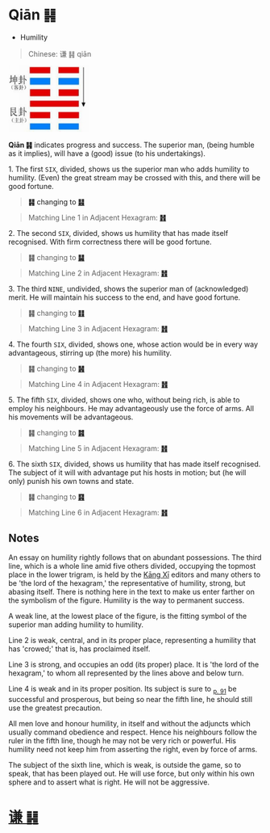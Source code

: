 # Qiān ䷎

* Humility

> Chinese: 谦 ䷎ qiān

<a id="p-89"/>

<img src="shapes/15.10.jpg" width="160" alt="谦">

**Qiān ䷎** indicates progress and success. The superior man, (being humble as it implies), will have a (good) issue (to his undertakings).

1.<a name="15.1"></a> The first `SIX`, divided, shows us the superior man who adds humility to humility. (Even) the great stream may be crossed with this, and there will be good fortune.

<a id="p-90"/>

> **䷎** changing to [**䷣**](e6988ee5a4b7mingyi.md)

> Matching Line 1 in Adjacent Hexagram: [**䷏**](e8b1abyu.md#16.1)

2.<a name="15.2"></a> The second `SIX`, divided, shows us humility that has made itself recognised. With firm correctness there will be good fortune.

> **䷎** changing to [**䷭**](e58d87sheng.md)

> Matching Line 2 in Adjacent Hexagram: [**䷏**](e8b1abyu.md#16.2)

3.<a name="15.3"></a> The third `NINE`, undivided, shows the superior man of (acknowledged) merit. He will maintain his success to the end, and have good fortune.

> **䷎** changing to [**䷁**](e59da4kun.md)

> Matching Line 3 in Adjacent Hexagram: [**䷏**](e8b1abyu.md#16.3)

4.<a name="15.4"></a> The fourth `SIX`, divided, shows one, whose action would be in every way advantageous, stirring up (the more) his humility.

> **䷎** changing to [**䷽**](e5b08fe8bf87xiaoguo.md)

> Matching Line 4 in Adjacent Hexagram: [**䷏**](e8b1abyu.md#16.4)

5.<a name="15.5"></a> The fifth `SIX`, divided, shows one who, without being rich, is able to employ his neighbours. He may advantageously use the force of arms. All his movements will be advantageous.

> **䷎** changing to [**䷦**](e8b987jian.md)

> Matching Line 5 in Adjacent Hexagram: [**䷏**](e8b1abyu.md#16.5)

6.<a name="15.6"></a> The sixth `SIX`, divided, shows us humility that has made itself recognised. The subject of it will with advantage put his hosts in motion; but (he will only) punish his own towns and state.

> **䷎** changing to [**䷳**](e889aegen.md)

> Matching Line 6 in Adjacent Hexagram: [**䷏**](e8b1abyu.md#16.6)

## Notes

An essay on humility rightly follows that on abundant possessions. The third line, which is a whole line amid five others divided, occupying the topmost place in the lower trigram, is held by the [Kāng Xī](https://en.wikipedia.org/wiki/Kangxi_Dictionary) editors and many others to be 'the lord of the hexagram,' the representative of humility, strong, but abasing itself. There is nothing here in the text to make us enter farther on the symbolism of the figure. Humility is the way to permanent success.

A weak line, at the lowest place of the figure, is the fitting symbol of the superior man adding humility to humility.

Line 2 is weak, central, and in its proper place, representing a humility that has 'crowed;' that is, has proclaimed itself.

Line 3 is strong, and occupies an odd (its proper) place. It is 'the lord of the hexagram,' to whom all represented by the lines above and below turn.

Line 4 is weak and in its proper position. Its subject is sure to <sub>[p. 91](e8b1abyu.md#p-91)</sub> be successful and prosperous, but being so near the fifth line, he should still use the greatest precaution.

All men love and honour humility, in itself and without the adjuncts which usually command obedience and respect. Hence his neighbours follow the ruler in the fifth line, though he may not be very rich or powerful. His humility need not keep him from asserting the right, even by force of arms.

The subject of the sixth line, which is weak, is outside the game, so to speak, that has been played out. He will use force, but only within his own sphere and to assert what is right. He will not be aggressive.

# [谦 ䷎](e8b0a6qian_cn.md)
